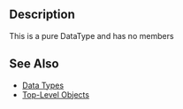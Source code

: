 ## Description

This is a pure DataType and has no members

## See Also

-   [Data Types](data-types.md)
-   [Top-Level Objects](../top-level-objects/top-level-objects.md)


